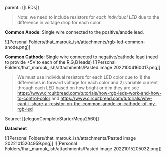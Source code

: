 parent:: [[LEDs]]

> Note: we need to include resistors for _each individual LED_ due to the difference in voltage drop for each color.

**Common Anode**:
Single wire connected to the positive/anode lead.

![[Personal Folders/that_marouk_ish/attachments/rgb-led-common-anode.png]]


**Common Cathode**:
Single wire connected to negative/cathode lead (need to provide +5V to each of the R,G,B leads)
   ![[Personal Folders/that_marouk_ish/attachments/Pasted image 20221004160017.png]]

> We must use individual resistors for each LED color due to 1) the differences in forward voltage for each color and 2) variable current through each LED based on how bright or dim they are see  https://www.circuitbread.com/tutorials/how-rgb-leds-work-and-how-to-control-color and https://www.circuitbread.com/tutorials/why-cant-i-share-a-resistor-on-the-common-anode-or-cathode-of-my-rgb-led

Source: [[elegooCompleteStarterMega2560]]

**Datasheet**


![[Personal Folders/that_marouk_ish/attachments/Pasted image 20221015204959.png]]
![[Personal Folders/that_marouk_ish/attachments/Pasted image 20221015205032.png]]
